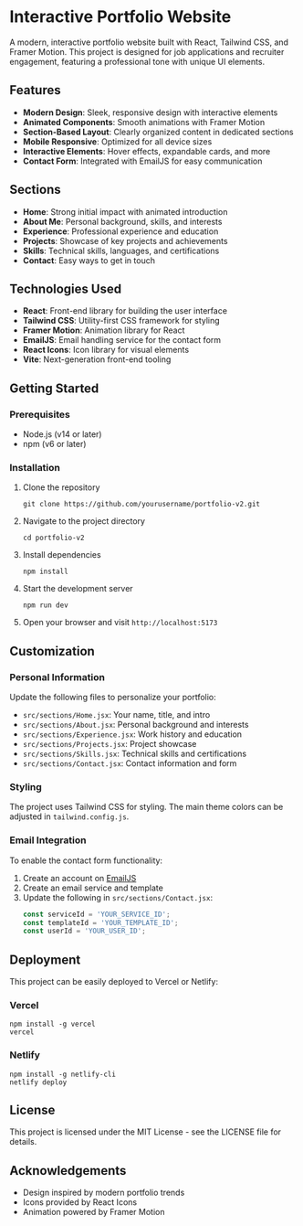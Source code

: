 # Interactive Portfolio Website

A modern, interactive portfolio website built with React, Tailwind CSS, and Framer Motion. This project is designed for job applications and recruiter engagement, featuring a professional tone with unique UI elements.

## Features

- **Modern Design**: Sleek, responsive design with interactive elements
- **Animated Components**: Smooth animations with Framer Motion
- **Section-Based Layout**: Clearly organized content in dedicated sections
- **Mobile Responsive**: Optimized for all device sizes
- **Interactive Elements**: Hover effects, expandable cards, and more
- **Contact Form**: Integrated with EmailJS for easy communication

## Sections

- **Home**: Strong initial impact with animated introduction
- **About Me**: Personal background, skills, and interests
- **Experience**: Professional experience and education
- **Projects**: Showcase of key projects and achievements
- **Skills**: Technical skills, languages, and certifications
- **Contact**: Easy ways to get in touch

## Technologies Used

- **React**: Front-end library for building the user interface
- **Tailwind CSS**: Utility-first CSS framework for styling
- **Framer Motion**: Animation library for React
- **EmailJS**: Email handling service for the contact form
- **React Icons**: Icon library for visual elements
- **Vite**: Next-generation front-end tooling

## Getting Started

### Prerequisites

- Node.js (v14 or later)
- npm (v6 or later)

### Installation

1. Clone the repository
   ```
   git clone https://github.com/yourusername/portfolio-v2.git
   ```

2. Navigate to the project directory
   ```
   cd portfolio-v2
   ```

3. Install dependencies
   ```
   npm install
   ```

4. Start the development server
   ```
   npm run dev
   ```

5. Open your browser and visit `http://localhost:5173`

## Customization

### Personal Information

Update the following files to personalize your portfolio:

- `src/sections/Home.jsx`: Your name, title, and intro
- `src/sections/About.jsx`: Personal background and interests
- `src/sections/Experience.jsx`: Work history and education
- `src/sections/Projects.jsx`: Project showcase
- `src/sections/Skills.jsx`: Technical skills and certifications
- `src/sections/Contact.jsx`: Contact information and form

### Styling

The project uses Tailwind CSS for styling. The main theme colors can be adjusted in `tailwind.config.js`.

### Email Integration

To enable the contact form functionality:

1. Create an account on [EmailJS](https://www.emailjs.com/)
2. Create an email service and template
3. Update the following in `src/sections/Contact.jsx`:
   ```javascript
   const serviceId = 'YOUR_SERVICE_ID';
   const templateId = 'YOUR_TEMPLATE_ID';
   const userId = 'YOUR_USER_ID';
   ```

## Deployment

This project can be easily deployed to Vercel or Netlify:

### Vercel

```
npm install -g vercel
vercel
```

### Netlify

```
npm install -g netlify-cli
netlify deploy
```

## License

This project is licensed under the MIT License - see the LICENSE file for details.

## Acknowledgements

- Design inspired by modern portfolio trends
- Icons provided by React Icons
- Animation powered by Framer Motion
